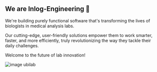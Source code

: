 ## We are Inlog-Engineering 👋
  
We're building purely functional software that's transforming the lives of biologists in medical analysis labs. 

Our cutting-edge, user-friendly solutions empower them to work smarter, faster, and more efficiently, truly revolutionizing the way they tackle their daily challenges. 

Welcome to the future of lab innovation!

![image ubilab](https://cdn.animaapp.com/projects/5c0fc390a9e5f40009477c2e/releases/60b7759913db10c5ad840a4e/img/index-logoubilab-7D8A8BA2-CB53-4CE9-82FB-29B9B15F5905@2x.png)

<!--

**Here are some ideas to get you started:**

🙋‍♀️ A short introduction - what is your organization all about?
🌈 Contribution guidelines - how can the community get involved?
👩‍💻 Useful resources - where can the community find your docs? Is there anything else the community should know?
🍿 Fun facts - what does your team eat for breakfast?
🧙 Remember, you can do mighty things with the power of [Markdown](https://docs.github.com/github/writing-on-github/getting-started-with-writing-and-formatting-on-github/basic-writing-and-formatting-syntax)
-->
